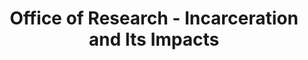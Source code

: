---
title: Office of Research - Incarceration and Its Impacts
category:
tag: 
- Research
- news
excerpt: Hosted by Jessica Simes

link: http://www.bu.edu/research/news-events/featured-events-2/research-on-tap-meet-greet-and-learn/
---  